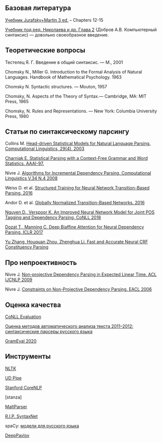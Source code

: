 ## Базовая литература
[Учебник Jurafsky+Martin 3 ed.](https://web.stanford.edu/~jurafsky/slp3/) – Chapters 12-15

[Учебник под ред. Николаева и др. Глава 2](https://yadi.sk/i/_yC0vLUI2z9PFQ) (Добров А.В. Компьютерный синтаксис) —
довольно своеобразное введение.

## Теоретические вопросы

Тестелец Я. Г. Введение в общий синтаксис. — М., 2001

Chomsky N., Miller G. Introduction to the Formal Analysis of Natural Languages. Handbook
of Mathematical Psychology. 1963

Chomsky N. Syntactic structures. — Mouton, 1957

Chomsky, N. Aspects of the Theory of Syntax.— Cambridge, MA: MIT Press, 1965

Chomsky, N. Rules and Representations. — New York: Columbia University Press, 1980

## Статьи по синтаксическому парсингу

Collins M. [Head-driven Statistical Models for Natural Language Parsing. Computational
Linguistics, 29(4). 2003](https://www.aclweb.org/anthology/J03-4003.pdf)

[Charniak E. Statistical Parsing with a Context-Free Grammar and Word Statistics. AAAI-97.](http://www.ai.mit.edu/courses/6.891-nlp/aaai97.pdf)

Nivre J. [Algorithms for Incremental Dependency Parsing. Computational Linguistics V.34 N.4 2008](https://www.aclweb.org/anthology/J08-4003.pdf)


Weiss D. et al. [Structured Training for Neural Network Transition-Based Parsing. 2016](https://arxiv.org/abs/1506.06158v1)

Andor D. et al. [Globally Normalized Transition-Based Networks. 2016](https://arxiv.org/abs/1603.06042)

[Nguyen D., Verspoor K. An Improved Neural Network Model for Joint POS Tagging and
Dependency Parsing. CoNLL 2018]()

[Dozat T., Manning C. Deep Biaffine Attention for Neural Dependency Parsing. ICLR 2017](https://arxiv.org/pdf/1611.01734.pdf)

[Yu Zhang, Houquan Zhou, Zhenghua Li. Fast and Accurate Neural CRF Constituency Parsing](https://arxiv.org/pdf/2008.03736v1.pdf)

## Про непроективность

Nivre J. [Non-projective Dependency Parsing in Expected Linear Time. ACL IJCNLP 2009](https://www.aclweb.org/anthology/P09-1040.pdf)

Nivre J. [Constraints on Non-Projective Dependency Parsing. EACL 2006](https://aclanthology.org/E06-1010.pdf)

## Оценка качества

[CoNLL Evaluation](https://universaldependencies.org/conll18/evaluation.html)

[Оценка методов автоматического анализа текста 2011–2012: синтаксические парсеры русского языка](http://www.dialog-21.ru/media/1385/toldova.pdf)

[GramEval 2020](http://www.dialog-21.ru/evaluation/2019/disambiguation/grameval/)

## Инструменты

[NLTK](https://www.nltk.org/book/ch08.html)

[UD Pipe](http://ufal.mff.cuni.cz/udpipe)

[Stanford CoreNLP](https://nlp.stanford.edu/software/)

[stanza]

[MaltParser](http://www.maltparser.org)
 
[R.I.P. SyntaxNet](https://github.com/tensorflow/models/tree/master/research/syntaxnet)

spaCy: [модели для русского языка](https://github.com/buriy/spacy-ru)

[DeepPavlov](http://docs.deeppavlov.ai/en/master/features/models/syntaxparser.html)